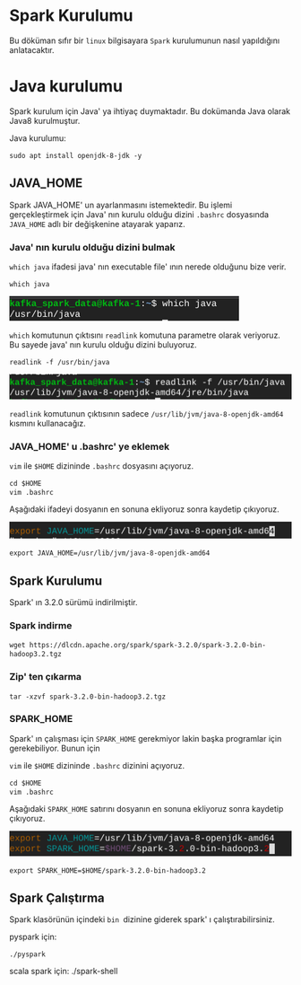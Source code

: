 # Spark Kurulumu

Bu döküman sıfır bir `linux` bilgisayara `Spark` kurulumunun nasıl yapıldığını anlatacaktır. 

# Java kurulumu

Spark kurulum için Java' ya ihtiyaç duymaktadır. Bu dokümanda Java olarak Java8 kurulmuştur. 

Java kurulumu:

    sudo apt install openjdk-8-jdk -y

## JAVA_HOME

Spark JAVA_HOME' un ayarlanmasını istemektedir. Bu işlemi gerçekleştirmek için Java' nın kurulu olduğu dizini `.bashrc` dosyasında `JAVA_HOME` adlı bir değişkenine atayarak yaparız.

### Java' nın kurulu olduğu dizini bulmak

`which java` ifadesi java' nın executable file' ının nerede olduğunu bize verir.

    which java

![which_java](images/which_java.png)

`which` komutunun çıktısını `readlink` komutuna parametre olarak veriyoruz. Bu sayede java' nın kurulu olduğu dizini buluyoruz. 

    readlink -f /usr/bin/java

![readlink_java](images/readlink_java.png)

`readlink` komutunun çıktısının sadece `/usr/lib/jvm/java-8-openjdk-amd64` kısmını kullanacağız.

### JAVA_HOME' u .bashrc' ye eklemek

`vim` ile `$HOME` dizininde `.bashrc` dosyasını açıyoruz.

    cd $HOME
    vim .bashrc

Aşağıdaki ifadeyi dosyanın en sonuna ekliyoruz sonra kaydetip çıkıyoruz.

![bashrc](images/bashrc.png)

    export JAVA_HOME=/usr/lib/jvm/java-8-openjdk-amd64


## Spark Kurulumu

Spark' ın 3.2.0 sürümü indirilmiştir.

### Spark indirme

    wget https://dlcdn.apache.org/spark/spark-3.2.0/spark-3.2.0-bin-hadoop3.2.tgz

### Zip' ten çıkarma

    tar -xzvf spark-3.2.0-bin-hadoop3.2.tgz

### SPARK_HOME

Spark' ın çalışması için `SPARK_HOME` gerekmiyor lakin başka programlar için gerekebiliyor. Bunun için

`vim` ile `$HOME` dizininde `.bashrc` dizinini açıyoruz.

    cd $HOME
    vim .bashrc

Aşağıdaki `SPARK_HOME` satırını dosyanın en sonuna ekliyoruz sonra kaydetip çıkıyoruz.

![spark_home](images/spark_home.png)

    export SPARK_HOME=$HOME/spark-3.2.0-bin-hadoop3.2

## Spark Çalıştırma

Spark klasörünün içindeki `bin `dizinine giderek spark' ı çalıştırabilirsiniz.

pyspark için:

    ./pyspark

scala spark için:
    ./spark-shell